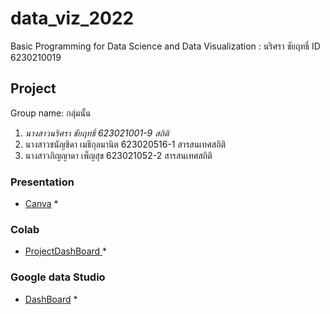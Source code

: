 # data_viz_2022
Basic Programming for Data Science and Data Visualization : นริศรา ชัยฤทธิ์ ID 6230210019

## Project 
Group name: กลุ่มนั้น
1. *นางสาวนริศรา ชัยฤทธิ์ 623021001-9 สถิติ* 
2. นางสาวชนัญชิดา เมธีกุลมานิต 623020516-1 สารสนเทศสถิติ
3. นางสาวภิญญาดา เพ็ญสุข 623021052-2 สารสนเทศสถิติ

### Presentation
* [Canva](https://www.canva.com/design/DAE8z4IJczU/THL97_v9dAQ-8eR0eJiW_w/edit) *

### Colab
* [ProjectDashBoard ](https://github.com/Narissarach/data_viz_2022/blob/main/ProjectDashboard.ipynb) *

### Google data Studio
* [DashBoard](https://datastudio.google.com/reporting/1288b74c-eaff-4ed3-af5d-74c9ecc2e292/page/6nPpC) *
